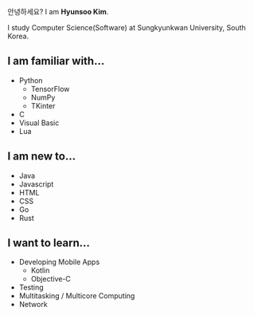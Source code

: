 안녕하세요? I am **Hyunsoo Kim**.

I study Computer Science(Software) at Sungkyunkwan University, South Korea.

## I am familiar with...
* Python
  * TensorFlow
  * NumPy
  * TKinter
* C
* Visual Basic
* Lua

## I am new to...
* Java
* Javascript
* HTML
* CSS
* Go
* Rust

## I want to learn...
* Developing Mobile Apps
  * Kotlin
  * Objective-C
* Testing
* Multitasking / Multicore Computing
* Network
